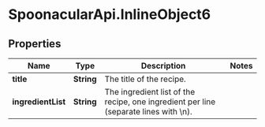 # SpoonacularApi.InlineObject6

## Properties

Name | Type | Description | Notes
------------ | ------------- | ------------- | -------------
**title** | **String** | The title of the recipe. | 
**ingredientList** | **String** | The ingredient list of the recipe, one ingredient per line (separate lines with \\n). | 


